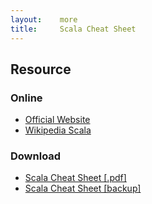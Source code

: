 ```yaml
---
layout:    more
title:     Scala Cheat Sheet 
---
```

<div class="content content-400">
    <div class="board board-326">
        <h2 class="board-title">Resource</h2>
        <div class="board-card">
            <h3 class="board-card-title">Online</h3>
            <ul>
                <li><a href="http://www.scala-lang.org/">Official Website</a></li>
                <li><a href="http://en.wikipedia.org/wiki/Scala_%28programming_language%29">Wikipedia Scala</a></li>
            </ul>
        </div>
        <div class="board-card">
            <h3 class="board-card-title">Download</h3>
            <ul>
                <li><a href="http://www.geekontheloose.com/images/stories/programming/Scala_Cheatsheet.pdf">Scala Cheat Sheet [.pdf]</a></li>
                <li><a href="/static/cs/Scala_Cheatsheet.pdf">Scala Cheat Sheet [backup]</a></li>
            </ul>
        </div>
    </div>
</div>
